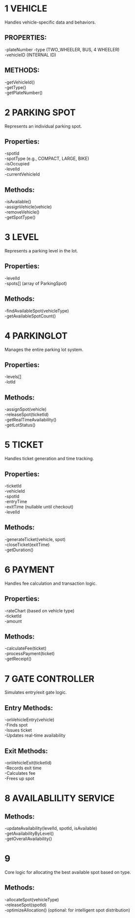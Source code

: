 # 1 VEHICLE

Handles vehicle-specific data and behaviors.

## PROPERTIES:

-plateNumber
-type (TWO_WHEELER, BUS, 4 WHEELER)  
-vehicleID (INTERNAL ID)

## METHODS:

-getVehicleId()  
-getType()  
-getPlateNumber()

# 2 PARKING SPOT

Represents an individual parking spot.

## Properties:

-spotId  
-spotType (e.g., COMPACT, LARGE, BIKE)  
-isOccupied  
-levelId  
-currentVehicleId

## Methods:

-isAvailable()  
-assignVehicle(vehicle)  
-removeVehicle()  
-getSpotType()

# 3 LEVEL

Represents a parking level in the lot.

## Properties:

-levelId  
-spots[] (array of ParkingSpot)

## Methods:

-findAvailableSpot(vehicleType)  
-getAvailableSpotCount()

# 4 PARKINGLOT

Manages the entire parking lot system.

## Properties:

-levels[]  
-lotId

## Methods:

-assignSpot(vehicle)  
-releaseSpot(ticketId)  
-getRealTimeAvailability()  
-getLotStatus()

# 5 TICKET

Handles ticket generation and time tracking.

## Properties:

-ticketId  
-vehicleId  
-spotId  
-entryTime  
-exitTime (nullable until checkout)  
-levelId

## Methods:

-generateTicket(vehicle, spot)  
-closeTicket(exitTime)  
-getDuration()

# 6 PAYMENT

Handles fee calculation and transaction logic.

## Properties:

-rateChart (based on vehicle type)  
-ticketId  
-amount

## Methods:

-calculateFee(ticket)  
-processPayment(ticket)  
-getReceipt()

# 7 GATE CONTROLLER

Simulates entry/exit gate logic.

## Entry Methods:

-onVehicleEntry(vehicle)  
-Finds spot  
-Issues ticket  
-Updates real-time availability

## Exit Methods:

-onVehicleExit(ticketId)  
-Records exit time  
-Calculates fee  
-Frees up spot

# 8 AVAILABLILITY SERVICE

## Methods:

-updateAvailability(levelId, spotId, isAvailable)  
-getAvailabilityByLevel()  
-getOverallAvailability()

# 9

Core logic for allocating the best available spot based on type.

## Methods:

-allocateSpot(vehicleType)  
-releaseSpot(spotId)  
-optimizeAllocation() (optional: for intelligent spot distribution)
